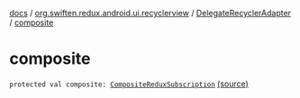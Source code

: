[docs](../../index.md) / [org.swiften.redux.android.ui.recyclerview](../index.md) / [DelegateRecyclerAdapter](index.md) / [composite](./composite.md)

# composite

`protected val composite: `[`CompositeReduxSubscription`](../../org.swiften.redux.core/-composite-redux-subscription/index.md) [(source)](https://github.com/protoman92/KotlinRedux/tree/master/android/android-recyclerview/src/main/java/org/swiften/redux/android/ui/recyclerview/RecyclerAdapter.kt#L63)